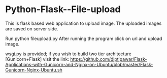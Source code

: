 # Python-Flask--File-upload

This is flask based web application to upload image. The uploaded images are saved on server side.

Run python fileupload.py
After running the program click on url and upload image.

wsgi.py is provided; if you wish to build two tier architecture [Gunicorn+Flask]
visit the link: https://github.com/diptipawar/Flask-Applications-with-Gunicorn-and-Nginx-on-Ubuntu/blob/master/Flask-Gunicorn-Nginx-Ubuntu.sh


